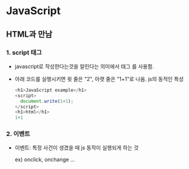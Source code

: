 # JavaScript



## HTML과 만남

### 1. script 태그

* javascript로 작성한다는것을 알린다는 의미에서 태그 <script> </script>를 사용함.

* 아래 코드를 실행시키면 윗 줄은 "2", 아랫 줄은 "1+1"로 나옴. js의 동적인 특성

  ```javascript
  <h1>JavaScript example</h1>
  <script>
    document.write(1+1);
  </script>
  <h1>html</h1>
  1+1
  ```

### 2. 이벤트

* 이벤트: 특정 사건이 생겼을 때 js 동작이 실행되게 하는 것

  ex) onclick, onchange ...



### 